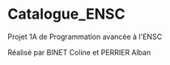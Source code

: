 # Catalogue_ENSC
Projet 1A de Programmation avancée à l'ENSC

Réalisé par BINET Coline et PERRIER Alban
